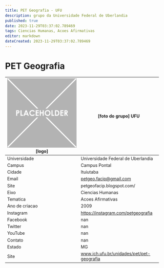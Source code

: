 ```yaml
---
title: PET Geografia - UFU
description: grupo da Universidade Federal de Uberlandia
published: true
date: 2023-11-29T03:37:02.789469
tags: Ciencias Humanas, Acoes Afirmativas
editor: markdown
dateCreated: 2023-11-29T03:37:02.789469
---
```


# PET Geografia


| ![placeholder.png](/placeholder.png) [logo] | [foto do grupo] UFU         |
| ------------------------------------------- | ------------------------------------------------- |
| Universidade                                | Universidade Federal de Uberlandia      |
| Campus                                      | Campus Pontal            |
| Cidade                                      | Ituiutaba             |
| Email                                       | petgeo.facip@gmail.com             |
| Site                                        | petgeofacip.blogspot.com/              |
| Eixo                                        | Ciencias Humanas              |
| Tematica                                    | Acoes Afirmativas          |
| Ano de criacao                              | 2009        |
| Instagram                                   | https://instagram.com/petgeografia         |
| Facebook                                    | nan          |
| Twitter                                     | nan           |
| YouTube                                     | nan           |
| Contato                                     | nan         |
| Estado                                      |  MG            |
| Site                                        | www.ich.ufu.br/unidades/pet/pet-geografia |
